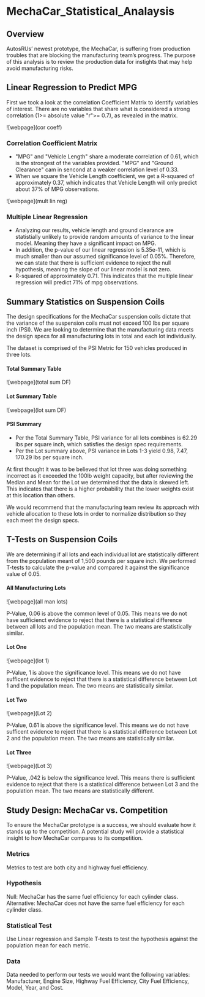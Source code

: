 # MechaCar_Statistical_Analaysis

## Overview

AutosRUs’ newest prototype, the MechaCar, is suffering from production troubles that are blocking the manufacturing team’s progress. The purpose of this analysis is to review the production data for instights that may help avoid manufacturing risks.  

## Linear Regression to Predict MPG

First we took a look at the correlation Coefficient Matrix to identify variables of interest.  There are no variables that share what is considered a strong correlation (1>= absolute value "r">= 0.7), as revealed in the matrix.

![webpage](cor coeff)

### Correlation Coefficient Matrix

- "MPG" and "Vehicle Length" share a moderate correlation of 0.61, which is the strongest of the variables provided.  "MPG" and "Ground Clearance" cam in sencond at a weaker correlation level of 0.33.
- When we square the Vehicle Length coefficient, we get a R-squared of approximately 0.37, which indicates that Vehicle Length will only predict about 37% of MPG observations.  

![webpage](mult lin reg)

### Multiple Linear Regression

- Analyzing our results, vehicle length and ground clearance are statistially unlikely to provide random amounts of variance to the linear model. Meaning they have a significant impact on MPG.
- In addition, the p-value of our linear regression is 5.35e-11, which is much smaller than our assumed significance level of 0.05%.  Therefore, we can state that there is sufficient evidence to reject the null hypothesis, meaning the slope of our linear model is not zero.
- R-squared of approximately 0.71.  This indicates that the multiple linear regression will predict 71% of mpg observations. 

## Summary Statistics on Suspension Coils

The design specifications for the MechaCar suspension coils dictate that the variance of the suspension coils must not exceed 100 lbs per square inch (PSI).  We are looking to determine that the manufacturing data meets the design specs for all manufacturing lots in total and each lot individually.  

The dataset is comprised of the PSI Metric for 150 vehicles produced in three lots.

#### Total Summary Table

![webpage](total sum DF)

#### Lot Summary Table

![webpage](lot sum DF)

#### PSI Summary

- Per the Total Summary Table, PSI variance for all lots combines is 62.29 lbs per square inch, which satisfies the design spec requirements.
- Per the Lot summary above, PSI variance in Lots 1-3 yield 0.98, 7.47, 170.29 lbs per square inch.

At first thought it was to be believed that lot three was doing something incorrect as it exceeded the 100lb weight capacity, but after reviewing the Median and Mean for the Lot we determined that the data is skewed left.  This indicates that there is a higher probability that the lower weights exist at this location than others.  

We would recommend that the manufacturing team review its approach with vehicle allocation to these lots in order to normalize distribution so they each meet the design specs.  

## T-Tests on Suspension Coils

We are determining if all lots and each individual lot are statistically different from the population meant of 1,500 pounds per square inch.  We performed T-tests to calculate the p-value and compared it against the significance value of 0.05.

#### All Manufacturing Lots

![webpage](all man lots)

P-Value, 0.06 is above the common level of 0.05.  This means we do not have sufficienct evidence to reject that there is a statistical difference between all lots and the population mean.  The two means are statistically similar.  

#### Lot One

![webpage](lot 1)

P-Value, 1 is above the significance level.  This means we do not have sufficent evidence to reject that there is a statistical difference between Lot 1 and the population mean.  The two means are statistically similar.

#### Lot Two

![webpage](Lot 2)

P-Value, 0.61 is above the significance level.  This means we do not have sufficent evidence to reject that there is a statistical difference between Lot 2 and the population mean.  The two means are statistically similar.


#### Lot Three

![webpage](Lot 3)

P-Value, .042 is below the significance level.  This means there is sufficient evidence to reject that there is a statistical difference between Lot 3 and the population mean.  The two means are statistically different.  

## Study Design: MechaCar vs. Competition

To ensure the MechaCar prototype is a success, we should evaluate how it stands up to the competition.  A potential study will provide a statistical insight to how MechaCar compares to its competition.

### Metrics

Metrics to test are both city and highway fuel efficiency.

### Hypothesis

Null: MechaCar has the same fuel efficiency for each cylinder class.  Alternative: MechaCar does not have the same fuel efficiency for each cylinder class.

### Statistical Test

Use Linear regression and Sample T-tests to test the hypothesis against the population mean for each metric.

### Data

Data needed to perform our tests we would want the following variables: Manufacturer, Engine Size, Highway Fuel Efficiency, City Fuel Efficiency, Model, Year, and Cost.  